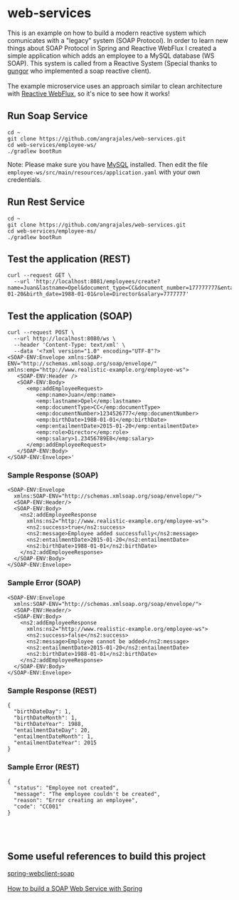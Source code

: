 # web-services

This is an example on how to build a modern reactive system which comunicates with a "legacy" system (SOAP Protocol). In order to learn new things about SOAP Protocol in Spring and Reactive WebFlux I created a simple application which adds an employee to a MySQL database (WS SOAP). This system is called from a Reactive System (Special thanks to [gungor](https://github.com/gungor/) who implemented a soap reactive client).
<br/>
<br/>
The example microservice uses an approach similar to clean architecture with [Reactive WebFlux](https://docs.spring.io/spring-framework/docs/current/reference/html/web-reactive.html), so it's nice to see how it works!

## Run Soap Service

```
cd ~
git clone https://github.com/angrajales/web-services.git
cd web-services/employee-ws/
./gradlew bootRun
```
Note: Please make sure you have [MySQL](https://dev.mysql.com/downloads/) installed. Then edit the file ```employee-ws/src/main/resources/application.yaml``` with your own credentials.

## Run Rest Service
```
cd ~
git clone https://github.com/angrajales/web-services.git
cd web-services/employee-ms/
./gradlew bootRun
```

## Test the application (REST)

```
curl --request GET \
  --url 'http://localhost:8081/employees/create?name=Juan&lastname=Opel&document_type=CC&document_number=177777777&entailment_date=2015-01-20&birth_date=1988-01-01&role=Director&salary=7777777'
```

## Test the application (SOAP)

```
curl --request POST \
  --url http://localhost:8080/ws \
  --header 'Content-Type: text/xml' \
  --data '<?xml version="1.0" encoding="UTF-8"?>
<SOAP-ENV:Envelope xmlns:SOAP-ENV="http://schemas.xmlsoap.org/soap/envelope/" xmlns:emp="http://www.realistic-example.org/employee-ws">
   <SOAP-ENV:Header />
   <SOAP-ENV:Body>
      <emp:addEmployeeRequest>
         <emp:name>Juan</emp:name>
         <emp:lastname>Opel</emp:lastname>
         <emp:documentType>CC</emp:documentType>
         <emp:documentNumber>1234526777</emp:documentNumber>
         <emp:birthDate>1988-01-01</emp:birthDate>
         <emp:entailmentDate>2015-01-20</emp:entailmentDate>
         <emp:role>Director</emp:role>
         <emp:salary>1.23456789E8</emp:salary>
      </emp:addEmployeeRequest>
   </SOAP-ENV:Body>
</SOAP-ENV:Envelope>'
```

### Sample Response (SOAP)
```
<SOAP-ENV:Envelope
  xmlns:SOAP-ENV="http://schemas.xmlsoap.org/soap/envelope/">
  <SOAP-ENV:Header/>
  <SOAP-ENV:Body>
    <ns2:addEmployeeResponse
      xmlns:ns2="http://www.realistic-example.org/employee-ws">
      <ns2:success>true</ns2:success>
      <ns2:message>Employee added successfully</ns2:message>
      <ns2:entailmentDate>2015-01-20</ns2:entailmentDate>
      <ns2:birthDate>1988-01-01</ns2:birthDate>
    </ns2:addEmployeeResponse>
  </SOAP-ENV:Body>
</SOAP-ENV:Envelope>
```
### Sample Error (SOAP)
```
<SOAP-ENV:Envelope
  xmlns:SOAP-ENV="http://schemas.xmlsoap.org/soap/envelope/">
  <SOAP-ENV:Header/>
  <SOAP-ENV:Body>
    <ns2:addEmployeeResponse
      xmlns:ns2="http://www.realistic-example.org/employee-ws">
      <ns2:success>false</ns2:success>
      <ns2:message>Employee cannot be added</ns2:message>
      <ns2:entailmentDate>2015-01-20</ns2:entailmentDate>
      <ns2:birthDate>1988-01-01</ns2:birthDate>
    </ns2:addEmployeeResponse>
  </SOAP-ENV:Body>
</SOAP-ENV:Envelope>
```

### Sample Response (REST)
```
{
  "birthDateDay": 1,
  "birthDateMonth": 1,
  "birthDateYear": 1988,
  "entailmentDateDay": 20,
  "entailmentDateMonth": 1,
  "entailmentDateYear": 2015
}
```
### Sample Error (REST)
```
{
  "status": "Employee not created",
  "message": "The employee couldn't be created",
  "reason": "Error creating an employee",
  "code": "CC001"
}
```
<br/>
<br/>

## Some useful references to build this project

[spring-webclient-soap](https://github.com/gungor/spring-webclient-soap)
<br/> <br/>
[How to build a SOAP Web Service with Spring](https://www.javaspringclub.com/publish-and-consume-soap-web-services-using-spring-boot-part-1/)
